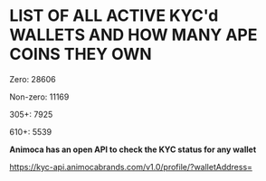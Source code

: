 # LIST OF ALL ACTIVE KYC'd WALLETS AND HOW MANY APE COINS THEY OWN

Zero: 28606

Non-zero: 11169

305+: 7925

610+: 5539

**Animoca has an open API to check the KYC status for any wallet**

https://kyc-api.animocabrands.com/v1.0/profile/?walletAddress=